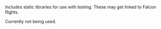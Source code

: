 Includes static libraries for use with testing. These may get linked to Falcon flights.

Currently not being used.